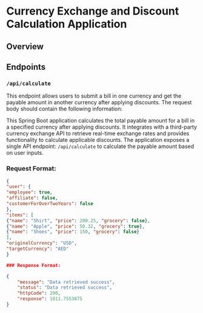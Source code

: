 # Currency Exchange and Discount Calculation Application

## Overview

## Endpoints

### `/api/calculate`

This endpoint allows users to submit a bill in one currency and get the payable amount in another currency after applying discounts. The request body should contain the following information:

This Spring Boot application calculates the total payable amount for a bill in a specified currency after applying discounts. It integrates with a third-party currency exchange API to retrieve real-time exchange rates and provides functionality to calculate applicable discounts. The application exposes a single API endpoint: `/api/calculate` to calculate the payable amount based on user inputs.
### Request Format:
```json
{
"user": {
"employee": true,
"affiliate": false,
"customerForOverTwoYears": false
},
"items": [
{"name": "Shirt", "price": 200.25, "grocery": false},
{"name": "Apple", "price": 50.32, "grocery": true},
{"name": "Shoes", "price": 150, "grocery": false}
],
"originalCurrency": "USD",
"targetCurrency": "AED"
}

### Response Format:

{
    "message": "Data retrieved success",
    "status": "Data retrieved success",
    "httpCode": 200,
    "response": 1011.7553875
}